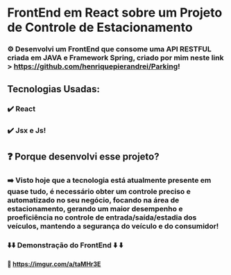 # FrontEnd em React sobre um Projeto de Controle de Estacionamento
###  ⚙️ Desenvolvi um FrontEnd que consome uma API RESTFUL criada em JAVA e Framework Spring, criado por mim neste link > https://github.com/henriquepierandrei/Parking!
## Tecnologias Usadas:
###  ✔️ React
###  ✔️ Jsx e Js!

## ❓ Porque desenvolvi esse projeto?
### ➡️ Visto hoje que a tecnologia está atualmente presente em quase tudo, é necessário obter um controle preciso e automatizado no seu negócio, focando na área de estacionamento, gerando um maior desempenho e proeficiência no controle de entrada/saída/estadia dos veículos, mantendo a segurança do veículo e do consumidor!

### ⬇️⬇️ Demonstração do FrontEnd ⬇️ ⬇️
####  🔗 https://imgur.com/a/taMHr3E
